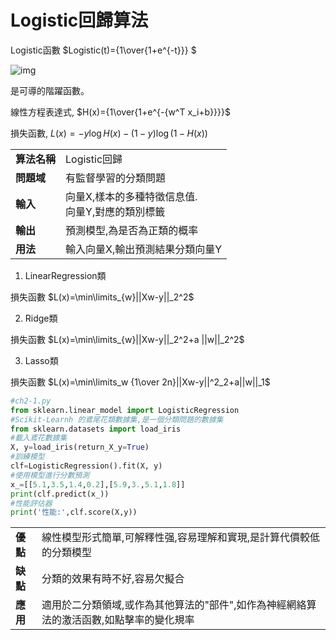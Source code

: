 # Logistic回歸算法

Logistic函數
 $Logistic(t)={1\over{1+e^{-t}}} $

![img](https://upload.wikimedia.org/wikipedia/commons/thumb/8/88/Logistic-curve.svg/640px-Logistic-curve.svg.png)

是可導的階躍函數。

線性方程表達式,
$H(x)={1\over{1+e^{-{w^T x_i+b}}}}$

損失函數,
$L(x)=-y \log H(x)-(1-y)\log(1-H(x))$

|||
|--|--|
|**算法名稱**|Logistic回歸|
|**問題域**|有監督學習的分類問題|
|**輸入**|向量X,樣本的多種特徵信息值. <br> 向量Y,對應的類別標籤|
|**輸出**|預測模型,為是否為正類的概率|
|**用法**|輸入向量X,輸出預測結果分類向量Y|

1. LinearRegression類

損失函數 $L(x)=\min\limits_{w}||Xw-y||_2^2$

2. Ridge類

損失函數 $L(x)=\min\limits_{w}||Xw-y||_2^2+a ||w||_2^2$

3. Lasso類

損失函數 $L(x)=\min\limits_w {1\over 2n}||Xw-y||^2_2+a||w||_1$

```python
#ch2-1.py
from sklearn.linear_model import LogisticRegression
#Scikit-Learnh 的鳶尾花類數據集,是一個分類問題的數據集
from sklearn.datasets import load_iris
#載入鳶花數據集
X, y=load_iris(return_X_y=True)
#訓練模型
clf=LogisticRegression().fit(X, y)
#使用模型進行分數預測
x_=[[5.1,3.5,1.4,0.2],[5.9,3.,5.1,1.8]]
print(clf.predict(x_))
#性能評估器
print('性能:',clf.score(X,y))
```

| | |
|--|--|
|**優點**|線性模型形式簡單,可解釋性强,容易理解和實現,是計算代價較低的分類模型|
|**缺點**|分類的效果有時不好,容易欠擬合|
|**應用**|適用於二分類領域,或作為其他算法的"部件",如作為神經網絡算法的激活函數,如點擊率的變化規率|